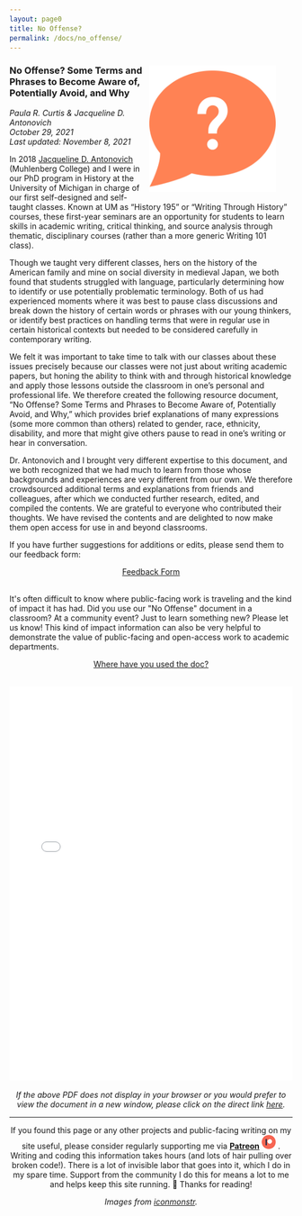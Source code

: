 ```yaml
---
layout: page0
title: No Offense?
permalink: /docs/no_offense/
---
```


<div style>
<img src="/images/no_offense_icon.png" style="float:right;max-width:225px;padding: 10px 30px 10px 10px;">
</div>
<h3>No Offense? Some Terms and Phrases to Become Aware of, Potentially Avoid, and Why
</h3>
<p></p>
<em>Paula R. Curtis & Jacqueline D. Antonovich</em><br>
<em>October 29, 2021</em><br>
<em>Last updated: November 8, 2021</em><br>

<p></p>
In 2018 <a href="https://www.muhlenberg.edu/academics/history/facultystaff/jacquelinedantonovich/">Jacqueline D. Antonovich</a> (Muhlenberg College) and I were in our PhD program in History at the University of Michigan in charge of our first self-designed and self-taught classes. Known at UM as “History 195” or “Writing Through History” courses, these first-year seminars are an opportunity for students to learn skills in academic writing, critical thinking, and source analysis through thematic, disciplinary courses (rather than a more generic Writing 101 class).
<p></p>
Though we taught very different classes, hers on the history of the American family and mine on social diversity in medieval Japan, we both found that students struggled with language, particularly determining how to identify or use potentially problematic terminology. Both of us had experienced moments where it was best to pause class discussions and break down the history of certain words or phrases with our young thinkers, or identify best practices on handling terms that were in regular use in certain historical contexts but needed to be considered carefully in contemporary writing.
<p></p>
We felt it was important to take time to talk with our classes about these issues precisely because our classes were not just about writing academic papers, but honing the ability to think with and through historical knowledge and apply those lessons outside the classroom in one’s personal and professional life. We therefore created the following resource document, “No Offense? Some Terms and Phrases to Become Aware of, Potentially Avoid, and Why,” which provides brief explanations of many expressions (some more common than others) related to gender, race, ethnicity, disability, and more that might give others pause to read in one’s writing or hear in conversation.
<p></p>
Dr. Antonovich and I brought very different expertise to this document, and we both recognized that we had much to learn from those whose backgrounds and experiences are very different from our own. We therefore crowdsourced additional terms and explanations from friends and colleagues, after which we conducted further research, edited, and compiled the contents. We are grateful to everyone who contributed their thoughts. We have revised the contents and are delighted to now make them open access for use in and beyond classrooms.
<p></p>
If you have further suggestions for additions or edits, please send them to our feedback form:
<p></p>

<center><a href="https://bit.ly/No_Offense" class="btn btn-primary btn-lg outline" role="button">Feedback Form</a></center><br>

It's often difficult to know where public-facing work is traveling and the kind of impact it has had. Did you use our "No Offense" document in a classroom? At a community event? Just to learn something new? Please let us know! This kind of impact information can also be very helpful to demonstrate the value of public-facing and open-access work to academic departments.
<p></p>
<center><a href="https://forms.gle/oCCdB5DxNB7o4DSV6" class="btn btn-primary btn-lg outline" role="button">Where have you used the doc?</a></center>
&nbsp;<br>
<p></p>
<p></p>
<embed src="/docs/No_Offense_21_10_29.pdf" type="application/pdf" width="100%" height="700px" />
<p></p>
<p></p>
<center><i>If the above PDF does not display in your browser or you would prefer to view the document in a new window, please click on the direct link <a href="/docs/No_Offense_21_10_29.pdf">here</a>.</i>


<hr>
<p></p>
If you found this page or any other projects and public-facing writing on my site useful, please consider regularly supporting me via <b><a href="https://www.patreon.com/prcurtis">Patreon</a></b> <a href="https://www.patreon.com/prcurtis"><img src="/images/patreon_circle1.png" alt="Patreon" width="25px"></a> . Writing and coding this information takes hours (and lots of hair pulling over broken code!). There is a lot of invisible labor that goes into it, which I do in my spare time. Support from the community I do this for means a lot to me and helps keep this site running. 🙂 Thanks for reading!
<p></p>
<p></p>
<em>Images from <a href="https://iconmonstr.com/">iconmonstr</a>.</em>
